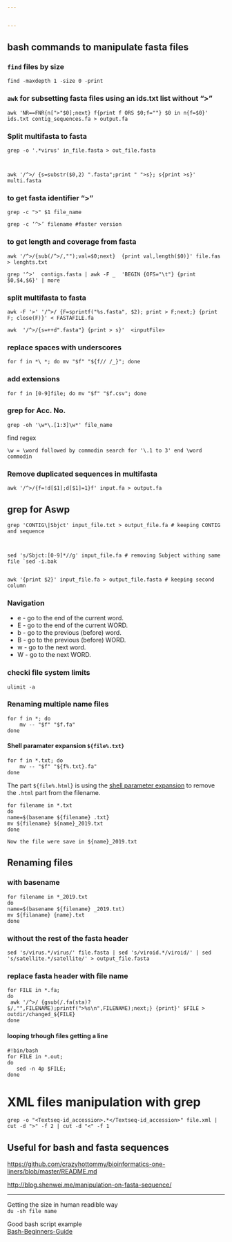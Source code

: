 ```yaml
---


---
```


<h2 id="bash-commands-to-manipulate-fasta-files">bash commands to manipulate fasta files</h2>
<h3 id="find-files-by-size"><code>find</code> files by size</h3>
<pre class=" language-bash"><code class="prism  language-bash"><span class="token function">find</span> -maxdepth 1 -size 0 -print
</code></pre>
<h3 id="awk-for-subsetting-fasta-files-using-an-ids.txt-list-without-"><code>awk</code> for subsetting fasta files using an ids.txt list without “&gt;”</h3>
<pre class=" language-bash"><code class="prism  language-bash"><span class="token function">awk</span> <span class="token string">'NR==FNR{n["&gt;"<span class="token variable">$0</span>];next} f{print f ORS <span class="token variable">$0</span>;f=""} <span class="token variable">$0</span> in n{f=<span class="token variable">$0</span>}'</span> ids.txt contig_sequences.fa <span class="token operator">&gt;</span> output.fa
</code></pre>
<h3 id="split-multifasta-to-fasta">Split multifasta to fasta</h3>
<pre class=" language-bash"><code class="prism  language-bash"><span class="token function">grep</span> -o <span class="token string">'.*virus'</span> in_file.fasta <span class="token operator">&gt;</span> out_file.fasta

</code></pre>
<pre class=" language-bash"><code class="prism  language-bash"><span class="token function">awk</span> <span class="token string">'/^&gt;/ {s=substr(<span class="token variable">$0</span>,2) ".fasta";print " "&gt;s}; s{print &gt;s}'</span> multi.fasta
</code></pre>
<h3 id="to-get-fasta-identifier-">to get fasta identifier “&gt;”</h3>
<pre class=" language-bash"><code class="prism  language-bash"><span class="token function">grep</span> -c <span class="token string">"&gt;"</span> <span class="token variable">$1</span> file_name
</code></pre>
<pre><code>grep -c ‘^&gt;’ filename #faster version
</code></pre>
<h3 id="to-get-length-and-coverage-from-fasta">to get length and coverage from fasta</h3>
<pre class=" language-bash"><code class="prism  language-bash"><span class="token function">awk</span> <span class="token string">'/^&gt;/{sub(/^&gt;/,"");val=<span class="token variable">$0</span>;next}  {print val,length(<span class="token variable">$0</span>)}'</span> file.fas <span class="token operator">&gt;</span> lenghts.txt
</code></pre>
<pre class=" language-bash"><code class="prism  language-bash"><span class="token function">grep</span> <span class="token string">'^&gt;'</span>  contigs.fasta <span class="token operator">|</span> <span class="token function">awk</span> -F _  <span class="token string">'BEGIN {OFS="\t"} {print <span class="token variable">$0</span>,<span class="token variable">$4</span>,<span class="token variable">$6</span>}'</span> <span class="token operator">|</span> <span class="token function">more</span>
</code></pre>
<h3 id="split-multifasta-to-fasta-1">split multifasta to fasta</h3>
<pre class=" language-bash"><code class="prism  language-bash"><span class="token function">awk</span> -F <span class="token string">'&gt;'</span> <span class="token string">'/^&gt;/ {F=sprintf("%s.fasta", <span class="token variable">$2</span>); print &gt; F;next;} {print F; close(F)}'</span> <span class="token operator">&lt;</span> FASTAFILE.fa
</code></pre>
<pre><code>awk  '/^&gt;/{s=++d".fasta"} {print &gt; s}'  &lt;inputFile&gt;
</code></pre>
<h3 id="replace-spaces-with-underscores">replace spaces with underscores</h3>
<pre class=" language-bash"><code class="prism  language-bash"><span class="token keyword">for</span> f <span class="token keyword">in</span> *\ *<span class="token punctuation">;</span> <span class="token keyword">do</span> <span class="token function">mv</span> <span class="token string">"<span class="token variable">$f</span>"</span> <span class="token string">"<span class="token variable">${f// /_}</span>"</span><span class="token punctuation">;</span> <span class="token keyword">done</span>
</code></pre>
<h3 id="add-extensions">add extensions</h3>
<pre class=" language-bash"><code class="prism  language-bash"><span class="token keyword">for</span> f <span class="token keyword">in</span> <span class="token punctuation">[</span>0-9<span class="token punctuation">]</span>file<span class="token punctuation">;</span> <span class="token keyword">do</span> <span class="token function">mv</span> <span class="token string">"<span class="token variable">$f</span>"</span> <span class="token string">"<span class="token variable">$f</span>.csv"</span><span class="token punctuation">;</span> <span class="token keyword">done</span>
</code></pre>
<h3 id="grep-for-acc.-no.">grep for Acc. No.</h3>
<pre class=" language-bash"><code class="prism  language-bash"><span class="token function">grep</span> -oh <span class="token string">'\w*\.[1:3]\w*'</span> file_name
</code></pre>
<p>find regex</p>
<pre><code>\w = \word followed by commodin search for '\.1 to 3' end \word commodin 
</code></pre>
<h3 id="remove-duplicated-sequences-in-multifasta">Remove duplicated sequences in multifasta</h3>
<pre class=" language-bash"><code class="prism  language-bash"><span class="token function">awk</span> <span class="token string">'/^&gt;/{f=!d[<span class="token variable">$1</span>];d[<span class="token variable">$1</span>]=1}f'</span> input.fa <span class="token operator">&gt;</span> output.fa
</code></pre>
<h2 id="grep-for-aswp">grep for Aswp</h2>
<pre class=" language-bash"><code class="prism  language-bash"><span class="token function">grep</span> <span class="token string">'CONTIG\|Sbjct'</span> input_file.txt <span class="token operator">&gt;</span> output_file.fa <span class="token comment"># keeping CONTIG and sequence</span>

</code></pre>
<pre><code>sed 's/Sbjct:[0-9]*//g' input_file.fa # removing Subject withing same file `sed -i.bak

</code></pre>
<pre><code>awk '{print $2}' input_file.fa &gt; output_file.fasta # keeping second column
</code></pre>
<h3 id="navigation">Navigation</h3>
<ul>
<li>e - go to the end of the current word.</li>
<li>E - go to the end of the current WORD.</li>
<li>b - go to the previous (before) word.</li>
<li>B - go to the previous (before) WORD.</li>
<li>w - go to the next word.</li>
<li>W - go to the next WORD.</li>
</ul>
<h3 id="checki-file-system-limits">checki file system limits</h3>
<pre><code>ulimit -a
</code></pre>
<h3 id="renaming-multiple-name-files">Renaming multiple name files</h3>
<pre class=" language-bash"><code class="prism  language-bash"><span class="token keyword">for</span> f <span class="token keyword">in</span> *<span class="token punctuation">;</span> <span class="token keyword">do</span> 
    <span class="token function">mv</span> -- <span class="token string">"<span class="token variable">$f</span>"</span> <span class="token string">"<span class="token variable">$f</span>.fa"</span>
<span class="token keyword">done</span>
</code></pre>
<h4 id="shell-paramater-expansion--file.txt">Shell paramater expansion  <code>${file%.txt}</code></h4>
<pre class=" language-bash"><code class="prism  language-bash"><span class="token keyword">for</span> f <span class="token keyword">in</span> *.txt<span class="token punctuation">;</span> <span class="token keyword">do</span> 
    <span class="token function">mv</span> -- <span class="token string">"<span class="token variable">$f</span>"</span> <span class="token string">"<span class="token variable">${f%.txt}</span>.fa"</span>
<span class="token keyword">done</span>
</code></pre>
<p>The part <code>${file%.html}</code> is using the <a href="https://www.gnu.org/software/bash/manual/html_node/Shell-Parameter-Expansion.html">shell parameter expansion</a> to remove the <code>.html</code> part from the filename.</p>
<pre class=" language-bash"><code class="prism  language-bash"><span class="token keyword">for</span> filename <span class="token keyword">in</span> *.txt
<span class="token keyword">do</span>
name<span class="token operator">=</span><span class="token punctuation">$(</span>basename <span class="token variable">${filename}</span> .txt<span class="token punctuation">}</span>
<span class="token function">mv</span> <span class="token variable">${filename}</span> <span class="token variable">${name}</span>_2019.txt
<span class="token keyword">done</span>
</code></pre>
<p><code>Now the file were save in ${name}_2019.txt</code></p>
<h2 id="renaming-files">Renaming files</h2>
<h3 id="with-basename">with basename</h3>
<pre class=" language-bash"><code class="prism  language-bash"><span class="token keyword">for</span> filename <span class="token keyword">in</span> *_2019.txt
<span class="token keyword">do</span>
name<span class="token operator">=</span><span class="token variable"><span class="token variable">$(</span><span class="token function">basename</span> $<span class="token punctuation">{</span>filename<span class="token punctuation">}</span> _2019.txt<span class="token variable">)</span></span>
<span class="token function">mv</span> <span class="token variable">${filaname}</span> <span class="token punctuation">{</span>name<span class="token punctuation">}</span>.txt
<span class="token keyword">done</span>
</code></pre>
<h3 id="without-the-rest-of-the-fasta-header">without the rest of the fasta header</h3>
<pre class=" language-bash"><code class="prism  language-bash"><span class="token function">sed</span> <span class="token string">'s/virus.*/virus/'</span> file.fasta <span class="token operator">|</span> <span class="token function">sed</span> <span class="token string">'s/viroid.*/viroid/'</span> <span class="token operator">|</span> <span class="token function">sed</span> <span class="token string">'s/satellite.*/satellite/'</span> <span class="token operator">&gt;</span> output_file.fasta
</code></pre>
<h3 id="replace-fasta-header-with-file-name">replace fasta header with file name</h3>
<pre class=" language-bash"><code class="prism  language-bash"><span class="token keyword">for</span> FILE <span class="token keyword">in</span> *.fa<span class="token punctuation">;</span>
<span class="token keyword">do</span>
 <span class="token function">awk</span> <span class="token string">'/^&gt;/ {gsub(/.fa(sta)?$/,"",FILENAME);printf("&gt;%s\n",FILENAME);next;} {print}'</span> <span class="token variable">$FILE</span> <span class="token operator">&gt;</span> outdir/changed_<span class="token variable">${FILE}</span>
<span class="token keyword">done</span>
</code></pre>
<h4 id="looping-trhough-files-getting-a-line">looping trhough files getting a line</h4>
<pre class=" language-bash"><code class="prism  language-bash"><span class="token comment">#!bin/bash</span>
<span class="token keyword">for</span> FILE <span class="token keyword">in</span> *.out<span class="token punctuation">;</span>
<span class="token keyword">do</span>
   <span class="token function">sed</span> -n 4p <span class="token variable">$FILE</span><span class="token punctuation">;</span>
<span class="token keyword">done</span>
</code></pre>
<h1 id="xml-files-manipulation-with-grep">XML files manipulation with grep</h1>
<pre class=" language-bash"><code class="prism  language-bash"><span class="token function">grep</span> -o <span class="token string">"&lt;Textseq-id_accession&gt;.*&lt;/Textseq-id_accession&gt;"</span> file.xml <span class="token operator">|</span> <span class="token function">cut</span> -d <span class="token string">"&gt;"</span> -f 2 <span class="token operator">|</span> <span class="token function">cut</span> -d <span class="token string">"&lt;"</span> -f 1
</code></pre>
<h2 id="useful-for-bash-and-fasta-sequences">Useful for bash and fasta sequences</h2>
<p><a href="https://github.com/crazyhottommy/bioinformatics-one-liners/blob/master/README.md">https://github.com/crazyhottommy/bioinformatics-one-liners/blob/master/README.md</a></p>
<p><a href="http://blog.shenwei.me/manipulation-on-fasta-sequence/">http://blog.shenwei.me/manipulation-on-fasta-sequence/</a></p>
<hr>
<p>Getting the size in human readible way<br>
<code>du -sh file name</code></p>
<p>Good bash script example<br>
<a href="https://www.tldp.org/LDP/Bash-Beginners-Guide/html/sect_01_05.html">Bash-Beginners-Guide</a></p>

